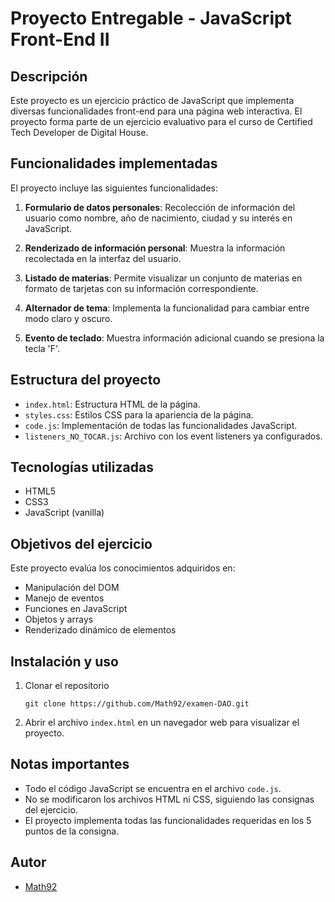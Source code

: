 # Proyecto Entregable - JavaScript Front-End II

## Descripción
Este proyecto es un ejercicio práctico de JavaScript que implementa diversas funcionalidades front-end para una página web interactiva. El proyecto forma parte de un ejercicio evaluativo para el curso de Certified Tech Developer de Digital House.

## Funcionalidades implementadas

El proyecto incluye las siguientes funcionalidades:

1. **Formulario de datos personales**: Recolección de información del usuario como nombre, año de nacimiento, ciudad y su interés en JavaScript.

2. **Renderizado de información personal**: Muestra la información recolectada en la interfaz del usuario.

3. **Listado de materias**: Permite visualizar un conjunto de materias en formato de tarjetas con su información correspondiente.

4. **Alternador de tema**: Implementa la funcionalidad para cambiar entre modo claro y oscuro.

5. **Evento de teclado**: Muestra información adicional cuando se presiona la tecla 'F'.

## Estructura del proyecto

- `index.html`: Estructura HTML de la página.
- `styles.css`: Estilos CSS para la apariencia de la página.
- `code.js`: Implementación de todas las funcionalidades JavaScript.
- `listeners_NO_TOCAR.js`: Archivo con los event listeners ya configurados.

## Tecnologías utilizadas

- HTML5
- CSS3
- JavaScript (vanilla)

## Objetivos del ejercicio

Este proyecto evalúa los conocimientos adquiridos en:
- Manipulación del DOM
- Manejo de eventos
- Funciones en JavaScript
- Objetos y arrays
- Renderizado dinámico de elementos

## Instalación y uso

1. Clonar el repositorio
   ```
   git clone https://github.com/Math92/examen-DAO.git
   ```
2. Abrir el archivo `index.html` en un navegador web para visualizar el proyecto.

## Notas importantes

- Todo el código JavaScript se encuentra en el archivo `code.js`.
- No se modificaron los archivos HTML ni CSS, siguiendo las consignas del ejercicio.
- El proyecto implementa todas las funcionalidades requeridas en los 5 puntos de la consigna.

## Autor

- [Math92](https://github.com/Math92)
